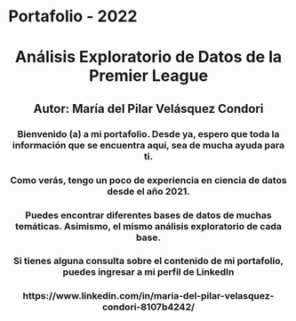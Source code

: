 # Portafolio - 2022
<center> <h1>Análisis Exploratorio de Datos de la Premier League</h1> </center> 
<center> <h2>Autor: María del Pilar Velásquez Condori</h2> </center> 
<center> <h3>Bienvenido (a) a mi portafolio. Desde ya, espero que toda la información que se encuentra aquí, sea de mucha ayuda para ti.</h3> </center> 

<center> <h3>Como verás, tengo un poco de experiencia en ciencia de datos desde el año 2021. </h3> </center> 
<center> <h3> Puedes encontrar diferentes bases de datos de muchas temáticas. Asimismo, el mismo análisis exploratorio de cada base. </h3> </center> 
<center> <h3> Si tienes alguna consulta sobre el contenido de mi portafolio, puedes ingresar a mi perfil de LinkedIn </h3> </center> 
<center> <h3> https://www.linkedin.com/in/maria-del-pilar-velasquez-condori-8107b4242/ </h3> </center> 
